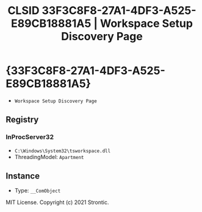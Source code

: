 ﻿---
title: "CLSID 33F3C8F8-27A1-4DF3-A525-E89CB18881A5 | Workspace Setup Discovery Page"
excerpt: What is COM-Object CLSID 33F3C8F8-27A1-4DF3-A525-E89CB18881A5?
---

# {33F3C8F8-27A1-4DF3-A525-E89CB18881A5}

* `Workspace Setup Discovery Page`

## Registry


### InProcServer32

* `C:\Windows\System32\tsworkspace.dll`
* ThreadingModel: `Apartment`

## Instance

* Type: `__ComObject`

MIT License. Copyright (c) 2021 Strontic.


